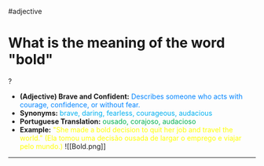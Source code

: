 #adjective

# What is the meaning of the word "bold"
?
* **(Adjective) Brave and Confident:** <span style="color:rgb(0, 132, 255)">Describes someone who acts with courage, confidence, or without fear.</span>
* **Synonyms:** <span style="color:rgb(0, 176, 240)">brave, daring, fearless, courageous, audacious</span>
* **Portuguese Translation:** <span style="color:rgb(0, 176, 80)">ousado, corajoso, audacioso</span>
* **Example:** <span style="color:rgb(255, 255, 0)">"She made a bold decision to quit her job and travel the world." (Ela tomou uma decisão ousada de largar o emprego e viajar pelo mundo.)</span>
![[Bold.png]]
---
<!--SR:!2025-08-15,45,290-->
